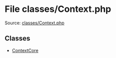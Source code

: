 File classes/Context.php
=========

Source: [classes/Context.php](https://github.com/PrestaShop/PrestaShop/blob/1.5.0.3/classes/Context.php)


Classes
-------

* [ContextCore](class.ContextCore.md)

